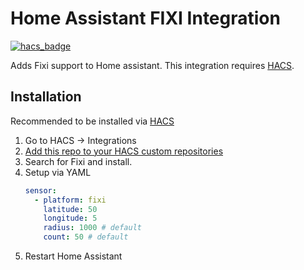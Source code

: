 # Home Assistant FIXI Integration

[![hacs_badge](https://img.shields.io/badge/HACS-Custom-41BDF5.svg)](https://github.com/hacs/integration)

Adds Fixi support to Home assistant. This integration requires [HACS](https://hacs.xyz).

## Installation

Recommended to be installed via [HACS](https://github.com/hacs/integration)

1. Go to HACS -> Integrations
2. [Add this repo to your HACS custom repositories](https://hacs.xyz/docs/faq/custom_repositories)
3. Search for Fixi and install.
4. Setup via YAML
    ```yaml
    sensor:
      - platform: fixi
        latitude: 50
        longitude: 5
        radius: 1000 # default
        count: 50 # default
    ```
5. Restart Home Assistant